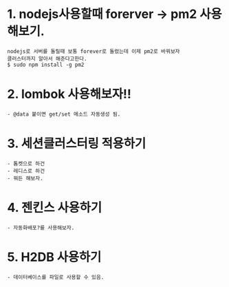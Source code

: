 # 1. nodejs사용할때 forerver -> pm2 사용해보기.
    nodejs로 서버를 돌릴때 보통 forever로 돌렸는데 이제 pm2로 바꿔보자
    클러스터까지 알아서 해준다고한다.
    $ sudo npm install -g pm2

# 2. lombok 사용해보자!!
    - @data 붙이면 get/set 메소드 자동생성 됨.
    
# 3. 세션클러스터링 적용하기
    - 톰켓으로 하건
    - 레디스로 하건
    - 뭐든 해보자.
    
# 4. 젠킨스 사용하기
    - 자동화배포?를 사용해보자.

# 5. H2DB 사용하기
    - 데이터베이스를 파일로 사용할 수 있음.
